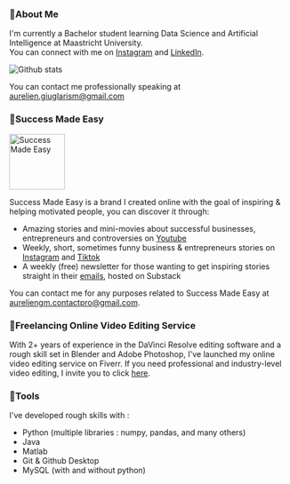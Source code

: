### 📌About Me 
I'm currently a Bachelor student learning Data Science and Artificial Intelligence at Maastricht University.  
You can connect with me on [Instagram](https://www.instagram.com/auregiuglarism/) and [LinkedIn](https://www.linkedin.com/in/aurelien-giuglaris-michael-48703b241).

![Github stats](https://github-readme-stats.vercel.app/api?username=auregiuglarism)

You can contact me professionally speaking at aurelien.giuglarism@gmail.com

### 📌Success Made Easy 
<img src="https://user-images.githubusercontent.com/99983203/216634409-fa2cec05-745c-42f6-9912-dab0c8e63c45.png" alt="Success Made Easy" width="100" height="100"/>

Success Made Easy is a brand I created online with the goal of inspiring & helping motivated people, you can discover it through:
- Amazing stories and mini-movies about successful businesses, entrepreneurs and controversies on [Youtube](https://bit.ly/3HtyPIJ)
- Weekly, short, sometimes funny business & entrepreneurs stories on [Instagram](https://bit.ly/3VPCOUU) and [Tiktok](https://bit.ly/3Jxwrmt)
- A weekly (free) newsletter for those wanting to get inspiring stories straight in their [emails](https://successmadeasy.substack.com/?r=2ihn0r&utm_campaign=pub-share-checklist), hosted on Substack 

You can contact me for any purposes related to Success Made Easy at aureliengm.contactpro@gmail.com.

### 📌Freelancing Online Video Editing Service
With 2+ years of experience in the DaVinci Resolve editing software and a rough skill set in Blender and Adobe Photoshop, I've launched my online video editing service on Fiverr. If you need professional and industry-level video editing, I invite you to click [here](https://www.fiverr.com/s/G3XgE2).

### 📌Tools
I've developed rough skills with :
- Python (multiple libraries : numpy, pandas, and many others)
- Java
- Matlab
- Git & Github Desktop
- MySQL (with and without python)







